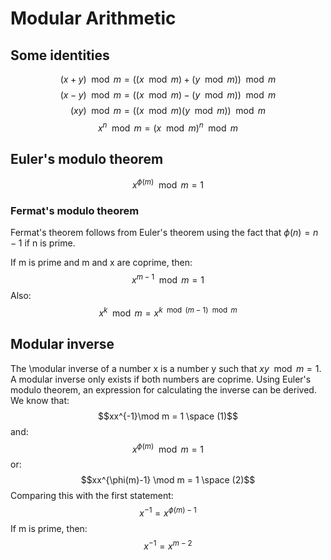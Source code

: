 # Modular Arithmetic

## Some identities

$$(x+y) \mod m = ((x \mod m)+(y \mod m)) \mod m$$
$$(x-y) \mod m = ((x \mod m)-(y \mod m)) \mod m$$
$$(xy) \mod m = ((x \mod m)(y \mod m)) \mod m$$
$$x^n \mod m = (x \mod m)^n \mod m$$

## Euler's modulo theorem

$$x^{\phi(m)} \mod m = 1$$

### Fermat's modulo theorem

Fermat's theorem follows from Euler's theorem using the fact that $\phi(n)=n-1$ if n is prime.

If m is prime and m and x are coprime, then:
$$x^{m-1} \mod m = 1$$
Also:
$$x^k \mod m = x^{k \mod (m-1) \mod m}$$

## Modular inverse

The \modular inverse of a number x is a number y such that $xy \mod m = 1$.
A modular inverse only exists if both numbers are coprime.
Using Euler's modulo theorem, an expression for calculating the inverse can be derived.
We know that:
$$xx^{-1}\mod m = 1 \space  (1)$$
and:
$$x^{\phi(m)} \mod m = 1$$
or:
$$xx^{\phi(m)-1} \mod m = 1 \space  (2)$$
Comparing this with the first statement:
$$x^{-1}=x^{\phi(m)-1}$$
If m is prime, then:
$$x^{-1}=x^{m-2}$$